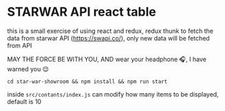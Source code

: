 # STARWAR API react table

this is a small exercise of using react and redux, redux thunk to fetch the data from starwar API (https://swapi.co/), only new data will be fetched from API

MAY THE FORCE BE WITH YOU, AND wear your headphone 🎧, I have warned you 😌

`cd star-war-showroom && npm install && npm run start`

inside `src/contants/index.js` can modify how many items to be displayed, default is 10
